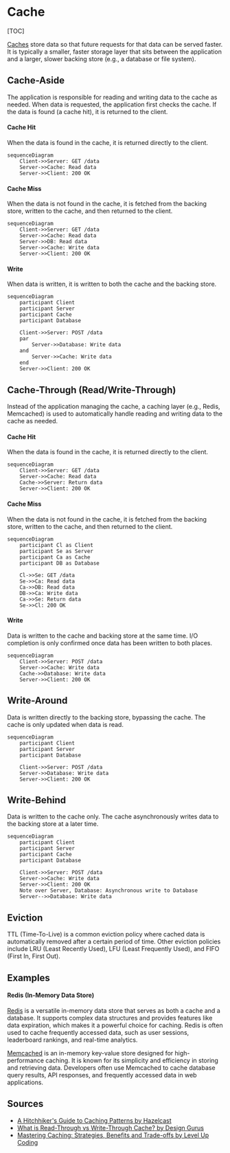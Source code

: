 # Cache

[TOC]

[Caches](https://en.wikipedia.org/wiki/Cache_(computing)) store data so that future requests for that data can be served faster.
It is typically a smaller, faster storage layer that sits between the application and a larger, slower backing store (e.g., a database or file system).

## Cache-Aside

The application is responsible for reading and writing data to the cache as needed. 
When data is requested, the application first checks the cache. If the data is found (a cache hit), it is returned to the client.

#### Cache Hit

When the data is found in the cache, it is returned directly to the client.

```mermaid
sequenceDiagram
    Client->>Server: GET /data
    Server->>Cache: Read data
    Server->>Client: 200 OK
```

#### Cache Miss

When the data is not found in the cache, it is fetched from the backing store, written to the cache, and then returned to the client.

```mermaid
sequenceDiagram
    Client->>Server: GET /data
    Server->>Cache: Read data
    Server->>DB: Read data
    Server->>Cache: Write data
    Server->>Client: 200 OK
```

#### Write

When data is written, it is written to both the cache and the backing store.

```mermaid
sequenceDiagram
    participant Client
    participant Server
    participant Cache
    participant Database
    
    Client->>Server: POST /data
    par
        Server->>Database: Write data
    and
        Server->>Cache: Write data
    end
    Server->>Client: 200 OK
```


## Cache-Through (Read/Write-Through)

Instead of the application managing the cache, a caching layer (e.g., Redis, Memcached) is used to automatically handle reading and writing data to the cache as needed.

#### Cache Hit

When the data is found in the cache, it is returned directly to the client.

```mermaid
sequenceDiagram
    Client->>Server: GET /data
    Server->>Cache: Read data
    Cache->>Server: Return data
    Server->>Client: 200 OK
```

#### Cache Miss

When the data is not found in the cache, it is fetched from the backing store, written to the cache, and then returned to the client.

```mermaid
sequenceDiagram
    participant Cl as Client
    participant Se as Server
    participant Ca as Cache
    participant DB as Database
    
    Cl->>Se: GET /data
    Se->>Ca: Read data
    Ca->>DB: Read data
    DB->>Ca: Write data
    Ca->>Se: Return data
    Se->>Cl: 200 OK
```


#### Write

Data is written to the cache and backing store at the same time. I/O completion is only confirmed once data has been written to both places.

```mermaid
sequenceDiagram
    Client->>Server: POST /data
    Server->>Cache: Write data
    Cache->>Database: Write data
    Server->>Client: 200 OK
```

## Write-Around

Data is written directly to the backing store, bypassing the cache. The cache is only updated when data is read.

```mermaid
sequenceDiagram
    participant Client
    participant Server
    participant Database
    
    Client->>Server: POST /data
    Server->>Database: Write data
    Server->>Client: 200 OK    
```

## Write-Behind

Data is written to the cache only. The cache asynchronously writes data to the backing store at a later time.

```mermaid
sequenceDiagram
    participant Client
    participant Server
    participant Cache
    participant Database
    
    Client->>Server: POST /data
    Server->>Cache: Write data
    Server->>Client: 200 OK
    Note over Server, Database: Asynchronous write to Database
    Server-->>Database: Write data
```

## Eviction

TTL (Time-To-Live) is a common eviction policy where cached data is automatically removed after a certain period of time.
Other eviction policies include LRU (Least Recently Used), LFU (Least Frequently Used), and FIFO (First In, First Out).

## Examples

#### Redis (In-Memory Data Store)

[Redis](https://redis.io/) is a versatile in-memory data store that serves as both a cache and a database. 
It supports complex data structures and provides features like data expiration, which makes it a powerful choice for caching. Redis is often used to cache frequently accessed data, such as user sessions, leaderboard rankings, and real-time analytics.

[Memcached](https://memcached.org/) is an in-memory key-value store designed for high-performance caching. It is known for its simplicity and efficiency in storing and retrieving data.
Developers often use Memcached to cache database query results, API responses, and frequently accessed data in web applications.

## Sources
- [A Hitchhiker's Guide to Caching Patterns by Hazelcast](https://hazelcast.com/blog/a-hitchhikers-guide-to-caching-patterns/)
- [What is Read-Through vs Write-Through Cache? by Design Gurus](https://www.designgurus.io/answers/detail/what-is-read-through-vs-write-through-cache)
- [Mastering Caching: Strategies, Benefits and Trade-offs by Level Up Coding](https://levelup.gitconnected.com/mastering-caching-strategies-benefits-and-trade-offs-38c355024bc5)
